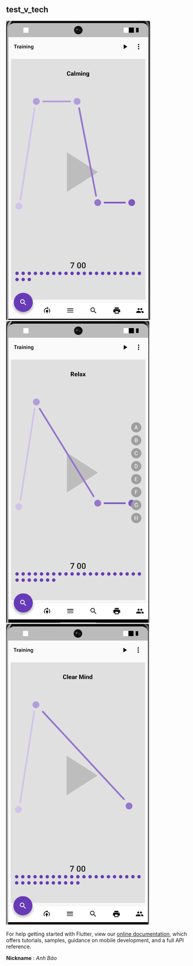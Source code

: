 ## test_v_tech



![Tux, the Linux mascot](/demo/calming.png)
![Tux, the Linux mascot](/demo/relax.png)
![Tux, the Linux mascot](/demo/clear_mind.png)



For help getting started with Flutter, view our
[online documentation](https://flutter.dev/docs), which offers tutorials,
samples, guidance on mobile development, and a full API reference.

**Nickname** : <span style="colors.green">*Anh Báo*</span>
